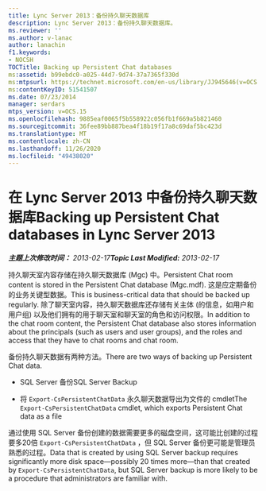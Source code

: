 ```yaml
---
title: Lync Server 2013：备份持久聊天数据库
description: Lync Server 2013：备份持久聊天数据库。
ms.reviewer: ''
ms.author: v-lanac
author: lanachin
f1.keywords:
- NOCSH
TOCTitle: Backing up Persistent Chat databases
ms:assetid: b99ebdc0-a025-44d7-9d74-37a7365f330d
ms:mtpsurl: https://technet.microsoft.com/en-us/library/JJ945646(v=OCS.15)
ms:contentKeyID: 51541507
ms.date: 07/23/2014
manager: serdars
mtps_version: v=OCS.15
ms.openlocfilehash: 9885eaf0065f5b558922c056fb1f669a5b821460
ms.sourcegitcommit: 36fee89bb887bea4f18b19f17a8c69daf5bc423d
ms.translationtype: MT
ms.contentlocale: zh-CN
ms.lasthandoff: 11/26/2020
ms.locfileid: "49438020"
---
```

# <a name="backing-up-persistent-chat-databases-in-lync-server-2013"></a><span data-ttu-id="079a7-103">在 Lync Server 2013 中备份持久聊天数据库</span><span class="sxs-lookup"><span data-stu-id="079a7-103">Backing up Persistent Chat databases in Lync Server 2013</span></span>

<div data-xmlns="http://www.w3.org/1999/xhtml">

<div class="topic" data-xmlns="http://www.w3.org/1999/xhtml" data-msxsl="urn:schemas-microsoft-com:xslt" data-cs="https://msdn.microsoft.com/">

<div data-asp="https://msdn2.microsoft.com/asp">



</div>

<div id="mainSection">

<div id="mainBody"><span data-ttu-id="079a7-104">

<span> </span></span><span class="sxs-lookup"><span data-stu-id="079a7-104">

<span> </span></span></span>

<span data-ttu-id="079a7-105">_**主题上次修改时间：** 2013-02-17_</span><span class="sxs-lookup"><span data-stu-id="079a7-105">_**Topic Last Modified:** 2013-02-17_</span></span>

<span data-ttu-id="079a7-106">持久聊天室内容存储在持久聊天数据库 (Mgc) 中。</span><span class="sxs-lookup"><span data-stu-id="079a7-106">Persistent Chat room content is stored in the Persistent Chat database (Mgc.mdf).</span></span> <span data-ttu-id="079a7-107">这是应定期备份的业务关键型数据。</span><span class="sxs-lookup"><span data-stu-id="079a7-107">This is business-critical data that should be backed up regularly.</span></span> <span data-ttu-id="079a7-108">除了聊天室内容，持久聊天数据库还存储有关主体 (的信息，如用户和用户组) 以及他们拥有的用于聊天室和聊天室的角色和访问权限。</span><span class="sxs-lookup"><span data-stu-id="079a7-108">In addition to the chat room content, the Persistent Chat database also stores information about the principals (such as users and user groups), and the roles and access that they have to chat rooms and chat room.</span></span>

<span data-ttu-id="079a7-109">备份持久聊天数据有两种方法。</span><span class="sxs-lookup"><span data-stu-id="079a7-109">There are two ways of backing up Persistent Chat data.</span></span>

  - <span data-ttu-id="079a7-110">SQL Server 备份</span><span class="sxs-lookup"><span data-stu-id="079a7-110">SQL Server Backup</span></span>

  - <span data-ttu-id="079a7-111">将 `Export-CsPersistentChatData` 永久聊天数据导出为文件的 cmdlet</span><span class="sxs-lookup"><span data-stu-id="079a7-111">The `Export-CsPersistentChatData` cmdlet, which exports Persistent Chat data as a file</span></span>

<span data-ttu-id="079a7-112">通过使用 SQL Server 备份创建的数据需要更多的磁盘空间，这可能比创建的过程要多20倍 `Export-CsPersistentChatData` ，但 SQL Server 备份更可能是管理员熟悉的过程。</span><span class="sxs-lookup"><span data-stu-id="079a7-112">Data that is created by using SQL Server backup requires significantly more disk space—possibly 20 times more—than that created by `Export-CsPersistentChatData`, but SQL Server backup is more likely to be a procedure that administrators are familiar with.</span></span>

<span data-ttu-id="079a7-113"></div>

<span> </span>

</div>

</div>

</span><span class="sxs-lookup"><span data-stu-id="079a7-113"></div>

<span> </span>

</div>

</div>

</span></span></div>

